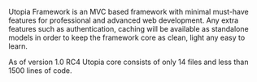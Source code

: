 Utopia Framework is an MVC based framework with minimal must-have features for professional and advanced web development.
Any extra features such as authentication, caching will be available as standalone models in order to keep the framework core as clean, light any easy to learn.

As of version 1.0 RC4 Utopia core consists of only 14 files and less than 1500 lines of code.